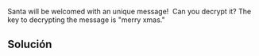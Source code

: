 Santa will be welcomed with an unique message!  Can you decrypt it? The key to decrypting the message is "merry xmas."

## Solución


